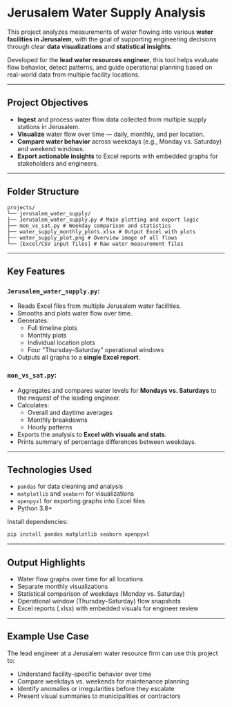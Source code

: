 #  Jerusalem Water Supply Analysis

This project analyzes measurements of water flowing into various **water facilities in Jerusalem**, with the goal of supporting engineering decisions through clear **data visualizations** and **statistical insights**.

Developed for the **lead water resources engineer**, this tool helps evaluate flow behavior, detect patterns, and guide operational planning based on real-world data from multiple facility locations.

---

##  Project Objectives

-  **Ingest** and process water flow data collected from multiple supply stations in Jerusalem.
-  **Visualize** water flow over time — daily, monthly, and per location.
-  **Compare water behavior** across weekdays (e.g., Monday vs. Saturday) and weekend windows.
- **Export actionable insights** to Excel reports with embedded graphs for stakeholders and engineers.

---

##  Folder Structure

```
projects/
└── jerusalem_water_supply/
├── Jerusalem_water_supply.py # Main plotting and export logic
├── mon_vs_sat.py # Weekday comparison and statistics
├── water_supply_monthly_plots.xlsx # Output Excel with plots
├── water_supply_plot.png # Overview image of all flows
└── [Excel/CSV input files] # Raw water measurement files
```

---

##  Key Features

### `Jerusalem_water_supply.py`:
- Reads Excel files from multiple Jerusalem water facilities.
- Smooths and plots water flow over time.
- Generates:
  - Full timeline plots
  - Monthly plots
  - Individual location plots
  - Four "Thursday–Saturday" operational windows
- Outputs all graphs to a **single Excel report**.

### `mon_vs_sat.py`:
- Aggregates and compares water levels for **Mondays vs. Saturdays** to the rwquest of the leading engineer.
- Calculates:
  - Overall and daytime averages
  - Monthly breakdowns
  - Hourly patterns
- Exports the analysis to **Excel with visuals and stats**.
- Prints summary of percentage differences between weekdays.

---

##  Technologies Used

- `pandas` for data cleaning and analysis  
- `matplotlib` and `seaborn` for visualizations  
- `openpyxl` for exporting graphs into Excel files  
- Python 3.8+

Install dependencies:
```bash
pip install pandas matplotlib seaborn openpyxl
```

---

##  Output Highlights

- Water flow graphs over time for all locations
- Separate monthly visualizations
- Statistical comparison of weekdays (Monday vs. Saturday)
- Operational window (Thursday–Saturday) flow snapshots
- Excel reports (.xlsx) with embedded visuals for engineer review

---

##  Example Use Case

The lead engineer at a Jerusalem water resource firm can use this project to:

- Understand facility-specific behavior over time
- Compare weekdays vs. weekends for maintenance planning
- Identify anomalies or irregularities before they escalate
- Present visual summaries to municipalities or contractors
